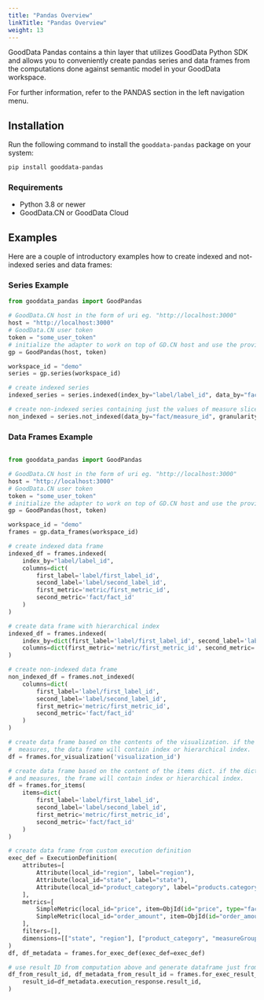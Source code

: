 ```yaml
---
title: "Pandas Overview"
linkTitle: "Pandas Overview"
weight: 13
---
```


GoodData Pandas contains a thin layer that utilizes GoodData Python SDK and allows you to conveniently create pandas series and  data frames from the computations done against semantic model in your GoodData workspace.

For further information, refer to the PANDAS section in the left navigation menu.

## Installation


Run the following command to install the ``gooddata-pandas`` package on your system:

```bash
pip install gooddata-pandas
```

### Requirements

- Python 3.8 or newer
- GoodData.CN or GoodData Cloud



## Examples
Here are a couple of introductory examples how to create indexed and not-indexed series and data frames:

### Series Example
```python
from gooddata_pandas import GoodPandas

# GoodData.CN host in the form of uri eg. "http://localhost:3000"
host = "http://localhost:3000"
# GoodData.CN user token
token = "some_user_token"
# initialize the adapter to work on top of GD.CN host and use the provided authentication token
gp = GoodPandas(host, token)

workspace_id = "demo"
series = gp.series(workspace_id)

# create indexed series
indexed_series = series.indexed(index_by="label/label_id", data_by="fact/measure_id")

# create non-indexed series containing just the values of measure sliced by elements of the label
non_indexed = series.not_indexed(data_by="fact/measure_id", granularity="label/label_id")
```

### Data Frames Example


```python

from gooddata_pandas import GoodPandas

# GoodData.CN host in the form of uri eg. "http://localhost:3000"
host = "http://localhost:3000"
# GoodData.CN user token
token = "some_user_token"
# initialize the adapter to work on top of GD.CN host and use the provided authentication token
gp = GoodPandas(host, token)

workspace_id = "demo"
frames = gp.data_frames(workspace_id)

# create indexed data frame
indexed_df = frames.indexed(
    index_by="label/label_id",
    columns=dict(
        first_label='label/first_label_id',
        second_label='label/second_label_id',
        first_metric='metric/first_metric_id',
        second_metric='fact/fact_id'
    )
)

# create data frame with hierarchical index
indexed_df = frames.indexed(
    index_by=dict(first_label='label/first_label_id', second_label='label/second_label_id'),
    columns=dict(first_metric='metric/first_metric_id', second_metric='fact/fact_id')
)

# create non-indexed data frame
non_indexed_df = frames.not_indexed(
    columns=dict(
        first_label='label/first_label_id',
        second_label='label/second_label_id',
        first_metric='metric/first_metric_id',
        second_metric='fact/fact_id'
    )
)

# create data frame based on the contents of the visualization. if the visualization contains labels and
#  measures, the data frame will contain index or hierarchical index.
df = frames.for_visualization('visualization_id')

# create data frame based on the content of the items dict. if the dict contains both labels
# and measures, the frame will contain index or hierarchical index.
df = frames.for_items(
    items=dict(
        first_label='label/first_label_id',
        second_label='label/second_label_id',
        first_metric='metric/first_metric_id',
        second_metric='fact/fact_id'
    )
)

# create data frame from custom execution definition
exec_def = ExecutionDefinition(
    attributes=[
        Attribute(local_id="region", label="region"),
        Attribute(local_id="state", label="state"),
        Attribute(local_id="product_category", label="products.category"),
    ],
    metrics=[
        SimpleMetric(local_id="price", item=ObjId(id="price", type="fact")),
        SimpleMetric(local_id="order_amount", item=ObjId(id="order_amount", type="metric")),
    ],
    filters=[],
    dimensions=[["state", "region"], ["product_category", "measureGroup"]],
)
df, df_metadata = frames.for_exec_def(exec_def=exec_def)

# use result ID from computation above and generate dataframe just from it
df_from_result_id, df_metadata_from_result_id = frames.for_exec_result_id(
    result_id=df_metadata.execution_response.result_id,
)
```
